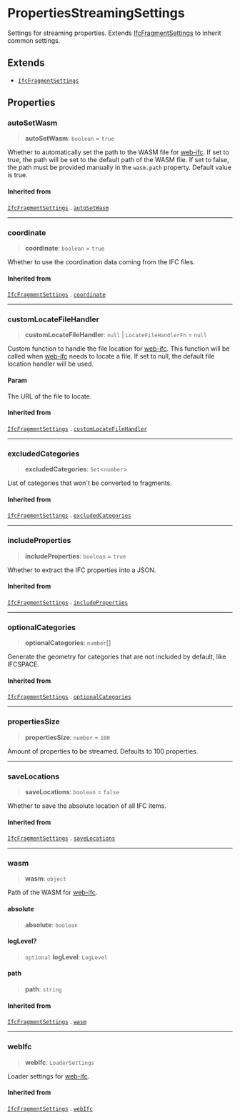 # PropertiesStreamingSettings

Settings for streaming properties. Extends [IfcFragmentSettings](IfcFragmentSettings.md) to inherit common settings.

## Extends

- [`IfcFragmentSettings`](IfcFragmentSettings.md)

## Properties

### autoSetWasm

> **autoSetWasm**: `boolean` = `true`

Whether to automatically set the path to the WASM file for [web-ifc](https://github.com/ThatOpen/engine_web-ifc).
If set to true, the path will be set to the default path of the WASM file.
If set to false, the path must be provided manually in the `wasm.path` property.
Default value is true.

#### Inherited from

[`IfcFragmentSettings`](IfcFragmentSettings.md) . [`autoSetWasm`](IfcFragmentSettings.md#autosetwasm)

***

### coordinate

> **coordinate**: `boolean` = `true`

Whether to use the coordination data coming from the IFC files.

#### Inherited from

[`IfcFragmentSettings`](IfcFragmentSettings.md) . [`coordinate`](IfcFragmentSettings.md#coordinate)

***

### customLocateFileHandler

> **customLocateFileHandler**: `null` \| `LocateFileHandlerFn` = `null`

Custom function to handle the file location for [web-ifc](https://github.com/ThatOpen/engine_web-ifc).
This function will be called when [web-ifc](https://github.com/ThatOpen/engine_web-ifc) needs to locate a file.
If set to null, the default file location handler will be used.

#### Param

The URL of the file to locate.

#### Inherited from

[`IfcFragmentSettings`](IfcFragmentSettings.md) . [`customLocateFileHandler`](IfcFragmentSettings.md#customlocatefilehandler)

***

### excludedCategories

> **excludedCategories**: `Set`\<`number`\>

List of categories that won't be converted to fragments.

#### Inherited from

[`IfcFragmentSettings`](IfcFragmentSettings.md) . [`excludedCategories`](IfcFragmentSettings.md#excludedcategories)

***

### includeProperties

> **includeProperties**: `boolean` = `true`

Whether to extract the IFC properties into a JSON.

#### Inherited from

[`IfcFragmentSettings`](IfcFragmentSettings.md) . [`includeProperties`](IfcFragmentSettings.md#includeproperties)

***

### optionalCategories

> **optionalCategories**: `number`[]

Generate the geometry for categories that are not included by default,
like IFCSPACE.

#### Inherited from

[`IfcFragmentSettings`](IfcFragmentSettings.md) . [`optionalCategories`](IfcFragmentSettings.md#optionalcategories)

***

### propertiesSize

> **propertiesSize**: `number` = `100`

Amount of properties to be streamed.
Defaults to 100 properties.

***

### saveLocations

> **saveLocations**: `boolean` = `false`

Whether to save the absolute location of all IFC items.

#### Inherited from

[`IfcFragmentSettings`](IfcFragmentSettings.md) . [`saveLocations`](IfcFragmentSettings.md#savelocations)

***

### wasm

> **wasm**: `object`

Path of the WASM for [web-ifc](https://github.com/ThatOpen/engine_web-ifc).

#### absolute

> **absolute**: `boolean`

#### logLevel?

> `optional` **logLevel**: `LogLevel`

#### path

> **path**: `string`

#### Inherited from

[`IfcFragmentSettings`](IfcFragmentSettings.md) . [`wasm`](IfcFragmentSettings.md#wasm)

***

### webIfc

> **webIfc**: `LoaderSettings`

Loader settings for [web-ifc](https://github.com/ThatOpen/engine_web-ifc).

#### Inherited from

[`IfcFragmentSettings`](IfcFragmentSettings.md) . [`webIfc`](IfcFragmentSettings.md#webifc)
